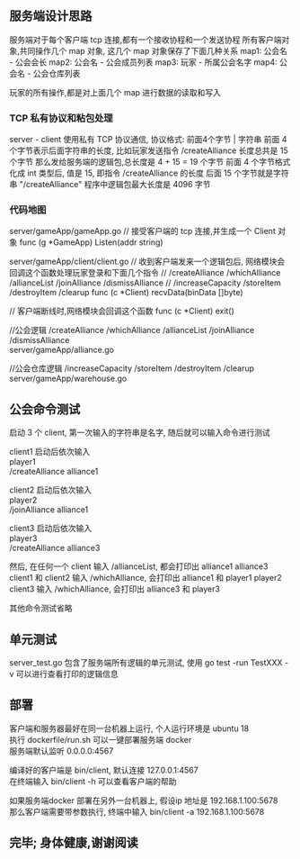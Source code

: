 ## 服务端设计思路

服务端对于每个客户端 tcp 连接,都有一个接收协程和一个发送协程
所有客户端对象,共同操作几个 map 对象, 这几个 map 对象保存了下面几种关系
map1: 公会名 - 公会会长
map2: 公会名 - 公会成员列表
map3: 玩家   - 所属公会名字
map4: 公会名 - 公会仓库列表

玩家的所有操作,都是对上面几个 map 进行数据的读取和写入

### TCP 私有协议和粘包处理

server - client 使用私有 TCP 协议通信, 协议格式: 前面4个字节 | 字符串
前面 4 个字节表示后面字符串的长度, 比如玩家发送指令 /createAlliance 长度总共是 15 个字节
那么发给服务端的逻辑包,总长度是 4 + 15 = 19 个字节
前面 4  个字节格式化成 int 类型后, 值是 15, 即指令 /createAlliance 的长度
后面 15 个字节就是字符串 "/createAlliance"
程序中逻辑包最大长度是 4096 字节

### 代码地图

server/gameApp/gameApp.go
// 接受客户端的 tcp 连接,并生成一个 Client 对象
func (g *GameApp) Listen(addr string) 

server/gameApp/client/client.go
// 收到客户端发来一个逻辑包后, 网络模块会回调这个函数处理玩家登录和下面几个指令
// /createAlliance /whichAlliance /allianceList /joinAlliance /dismissAlliance 
// /increaseCapacity /storeItem /destroyItem /clearup
func (c *Client) recvData(binData []byte)

// 客户端断线时,网络模块会回调这个函数
func (c *Client) exit()

//公会逻辑 /createAlliance /whichAlliance /allianceList /joinAlliance /dismissAlliance  
server/gameApp/alliance.go 

//公会仓库逻辑 /increaseCapacity /storeItem /destroyItem /clearup  
server/gameApp/warehouse.go 

## 公会命令测试
启动 3 个 client, 第一次输入的字符串是名字, 随后就可以输入命令进行测试  
  
client1 启动后依次输入  
player1  
/createAlliance alliance1  

client2 启动后依次输入  
player2  
/joinAlliance alliance1  

client3 启动后依次输入   
player3  
/createAlliance alliance3  

然后, 在任何一个 client 输入 /allianceList, 都会打印出 alliance1 alliance3  
client1 和 client2 输入 /whichAlliance, 会打印出 alliance1 和 player1 player2  
client3 输入 /whichAlliance, 会打印出 alliance3 和 player3  

其他命令测试省略  

## 单元测试
server_test.go 包含了服务端所有逻辑的单元测试, 使用 go test -run TestXXX -v 可以进行查看打印的逻辑信息  


## 部署
客户端和服务器最好在同一台机器上运行, 个人运行环境是 ubuntu 18  
执行 dockerfile/run.sh 可以一键部署服务端 docker  
服务端默认监听 0.0.0.0:4567  

编译好的客户端是 bin/client, 默认连接 127.0.0.1:4567   
在终端输入 bin/client -h 可以查看客户端的帮助  

如果服务端docker 部署在另外一台机器上, 假设ip 地址是 192.168.1.100:5678  
那么客户端需要带参数执行, 终端中输入 bin/client -a 192.168.1.100:5678  



## 完毕; 身体健康,谢谢阅读






